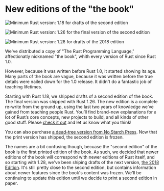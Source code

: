 # New editions of the "the book"

![Minimum Rust version: 1.18](https://img.shields.io/badge/Minimum%20Rust%20Version-1.18-red.svg) for drafts of the second edition

![Minimum Rust version: 1.26](https://img.shields.io/badge/Minimum%20Rust%20Version-1.26-brightgreen.svg) for the final version of the second edition

![Minimum Rust version: 1.28](https://img.shields.io/badge/Minimum%20Rust%20Version-1.28-red.svg) for drafts of the 2018 edition

We've distributed a copy of "The Rust Programming Language," affectionatly
nicknamed "the book", whith every version of Rust since Rust 1.0.

However, because it was written before Rust 1.0, it started showing its age.
Many parts of the book are vague, because it was written before the true
details were nailed down for the 1.0 release. It didn't do a fantastic job of
teaching lifetimes.

Starting with Rust 1.18, we shipped drafts of a second edition of the book.
The final version was shipped with Rust 1.26. The new edition is a complete
re-write from the ground up, using the last two years of knowledge we’ve
gained from teaching people Rust. You’ll find brand-new explanations for a
lot of Rust’s core concepts, new projects to build, and all kinds of other
good stuff. Please [check it
out](https://doc.rust-lang.org/book/second-edition/index.html) and let us
know what you think!

You can also purchase [a dead-tree version from No Starch
Press](https://nostarch.com/Rust). Now that the print version has shipped,
the second edition is frozen.

The names are a bit confusing though, becuase the "second edition" of the
book is the first printed edition of the book. As such, we decided that newer
editions of the book will correspond with newer editions of Rust itself, and
so starting with 1.28, we've been shiping drafts of the next version, [the
2018 Edition](https://doc.rust-lang.org/book/2018-edition/index.html). It's
still pretty close to the second edition, but contains information about
newer features since the book's content was frozen. We'll be continuing to
update this edition until we decide to print a second edition in paper.